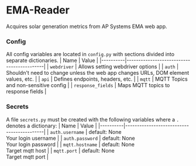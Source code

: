 # EMA-Reader
Acquires solar generation metrics from AP Systems EMA web app.

### Config
All config variables are located in `config.py` with sections divided into separate dictionaries. 
| Name     | Value                                     |
|----------|-------------------------------------------|
| `webdriver` | Allows setting webdriver options |
| `auth` | Shouldn't need to change unless the web app changes URLs, DOM element values, etc. |
| `api` | Defines endpoints, headers, etc. |
| `mqtt` | MQTT Topics and non-sensitive config |
| `response_fields` | Maps MQTT topics to response fields |

### Secrets
A file `secrets.py` must be created with the following variables where a `.` denotes a dictionary:
| Name     | Value                                     |
|----------|-------------------------------------------|
| `auth.username` | default: None<br/>Your login username |
| `auth.password` | default: None<br/>Your login password |
| `mqtt.hostname` | default: None<br/>Target mqtt host |
| `mqtt.port` | default: None<br/>Target mqtt port |
